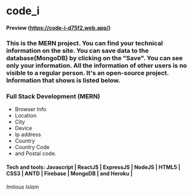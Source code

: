 # code_i

#### Preview (https://code-i-d75f2.web.app/)

### This is the MERN project. You can find your technical information on the site. You can save data to the database(MongoDB) by clicking on the "Save". You can see only your information. All the information of other users is no visible to a regular person. It's an open-source project. Information that shows is listed below.

### Full Stack Development (MERN)
* Browser Info
* Location
* City
* Device
* Ip address
* Country
* Country Code
* and Postal code.

#### Tech and tools: Javascript | ReactJS | ExpressJS | NodeJS | HTML5 | CSS3 | ANTD | Firebase | MongoDB | and Heroku |

###### Imtious Islam